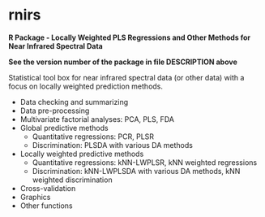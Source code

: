 # rnirs 
**R Package - Locally Weighted PLS Regressions and Other Methods for Near Infrared Spectral Data**

**See the version number of the package in file DESCRIPTION above**


Statistical tool box for near infrared spectral data (or other data) with a focus on locally weighted prediction methods.

- Data checking and summarizing
- Data pre-processing
- Multivariate factorial analyses: PCA, PLS, FDA
- Global predictive methods
    - Quantitative regressions: PCR, PLSR
    - Discrimination: PLSDA with various DA methods
- Locally weighted predictive methods
    - Quantitative regressions: kNN-LWPLSR, kNN weighted regressions
    - Discrimination: kNN-LWPLSDA with various DA methods, kNN weighted discrimination
- Cross-validation
- Graphics
- Other functions


